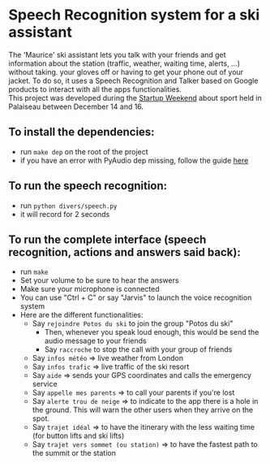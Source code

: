 # Speech Recognition system for a ski assistant
The 'Maurice' ski assistant lets you talk with your friends and get information about the station (traffic, weather, waiting time, alerts, ...) without taking. your gloves off or having to get your phone out of your jacket. To do so, it uses a Speech Recognition and Talker based on Google products to interact with all the apps functionalities.<br/>
This project was developed during the [Startup Weekend](https://startupweekend.org) about sport held in Palaiseau between December 14 and 16.

## To install the dependencies:
* run `make dep` on the root of the project
* if you have an error with PyAudio dep missing, follow the guide [here](https://pypi.org/project/SpeechRecognition/#pyaudio-for-microphone-users)

## To run the speech recognition:
* run `python divers/speech.py`
* it will record for 2 seconds

## To run the complete interface (speech recognition, actions and answers said back):
* run `make`
* Set your volume to be sure to hear the answers
* Make sure your microphone is connected
* You can use "Ctrl + C" or say "Jarvis" to launch the voice recognition system
* Here are the different functionalities:
    * Say `rejoindre Potos du ski` to join the group "Potos du ski"
        * Then, whenever you speak loud enough, this would be send the audio message to your friends
        * Say `raccroche` to stop the call with your group of friends
    * Say `infos météo` => live weather from London
    * Say `infos trafic` => live traffic of the ski resort
    * Say `aide` => sends your GPS coordinates and calls the emergency service
    * Say `appelle mes parents` => to call your parents if you're lost
    * Say `alerte trou de neige` => to indicate to the app there is a hole in the ground. 
        This will warn the other users when they arrive on the spot.
    * Say `trajet idéal` => to have the itinerary with the less waiting time (for button lifts and ski lifts)
    * Say `trajet vers sommet (ou station)` => to have the fastest path to the summit or the station
    
    
